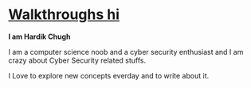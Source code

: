 
# [Walkthroughs   ]()    [    hi]()

**I am Hardik Chugh**

I am a computer science noob and a cyber security enthusiast and I am crazy about Cyber Security related stuffs.  
  
I Love to explore new concepts everday and to write about it.




